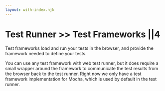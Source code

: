 ```yaml
---
layout: with-index.njk
---
```


# Test Runner >> Test Frameworks ||4

Test frameworks load and run your tests in the browser, and provide the framework needed to define your tests.

You can use any test framework with web test runner, but it does require a small wrapper around the framework to communicate the test results from the browser back to the test runner. Right now we only have a test framework implementation for Mocha, which is used by default in the test runner.
